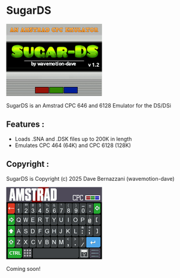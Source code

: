 # SugarDS
![image](./arm9/gfx_data/splash.png)

SugarDS is an Amstrad CPC 646 and 6128 Emulator for the DS/DSi

Features :
-----------------------
* Loads .SNA and .DSK files up to 200K in length
* Emulates CPC 464 (64K) and CPC 6128 (128K)

Copyright :
-----------------------
SugarDS is Copyright (c) 2025 Dave Bernazzani (wavemotion-dave)

![image](./png/keyboard.png)


Coming soon!
